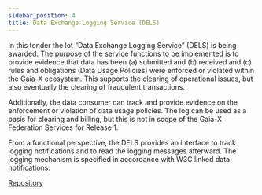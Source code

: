 ```yaml
---
sidebar_position: 4
title: Data Exchange Logging Service (DELS)
---
```


In this tender the lot “Data Exchange Logging Service” (DELS) is being awarded. The purpose of the service functions to be implemented is to provide evidence that data has been (a) submitted and (b) received and (c) rules and obligations (Data Usage Policies) were enforced or violated within the Gaia-X ecosystem. This supports the clearing of operational issues, but also eventually the clearing of fraudulent transactions. 

Additionally, the data consumer can track and provide evidence on the enforcement or violation of data usage policies. The log can be used as a basis for clearing and billing, but this is not in scope of the Gaia-X Federation Services for Release 1. 

From a functional perspective, the DELS provides an interface to track logging notifications and to read the logging messages afterward. The logging mechanism is specified in accordance with W3C linked data notifications. 

<div class="mtp-3">
    <a href="https://github.com/eclipse-xfsc/org.eclipse.xfsc" target="_blank" class="primaryBtn">Repository</a>
</div>